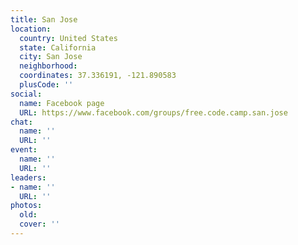 ```yaml
---
title: San Jose
location:
  country: United States
  state: California
  city: San Jose
  neighborhood: 
  coordinates: 37.336191, -121.890583
  plusCode: ''
social:
  name: Facebook page
  URL: https://www.facebook.com/groups/free.code.camp.san.jose
chat:
  name: ''
  URL: ''
event:
  name: ''
  URL: ''
leaders:
- name: ''
  URL: ''
photos:
  old: 
  cover: ''
---
```

